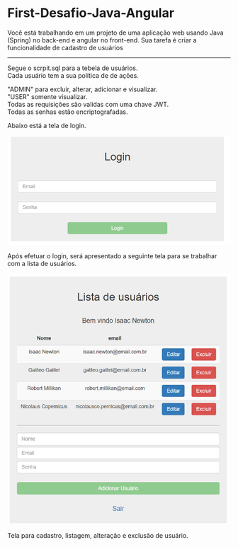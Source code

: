 # First-Desafio-Java-Angular
Você está trabalhando em um projeto de uma aplicação web usando Java (Spring) no back-end e angular no front-end. Sua tarefa é criar a funcionalidade de cadastro de usuários

<hr>

Segue o scrpit.sql para a tebela de usuários.<br>
Cada usuário tem a sua politica de de ações.

"ADMIN" para excluir, alterar, adicionar e visualizar.<br>
"USER" somente visualizar.<br>
Todas as requisições são validas com uma chave JWT.<br>
Todas as senhas estão encriptografadas.

Abaixo está a tela de login.

![img_1.png](img_1.png)

Após efetuar o login, será apresentado a seguinte tela para se trabalhar com a lista de usuários.

![img_2.png](img_2.png)


Tela para cadastro, listagem, alteração e exclusão de usuário.

